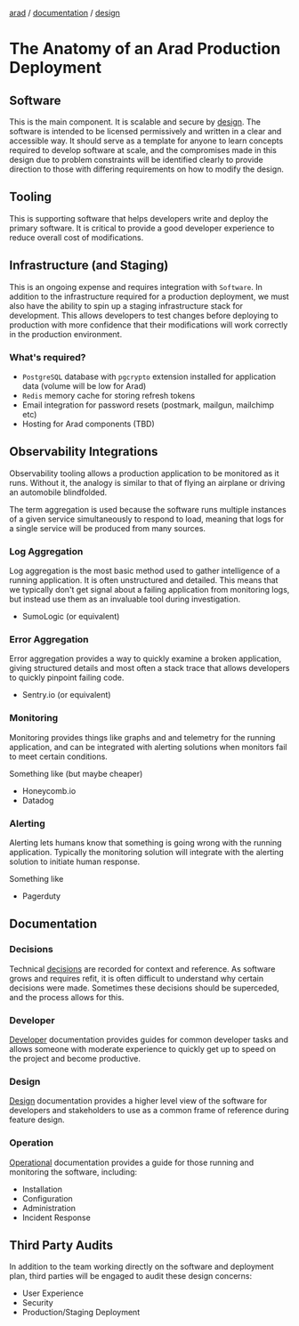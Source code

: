 [arad](../../../../) / [documentation](../) / [design](./)

# The Anatomy of an Arad Production Deployment


## Software

This is the main component. It is scalable and secure by [design](../design/). The software is intended to be licensed
permissively and written in a clear and accessible way. It should serve as a template for anyone to learn concepts
required to develop software at scale, and the compromises made in this design due to problem constraints will be
identified clearly to provide direction to those with differing requirements on how to modify the design.

## Tooling

This is supporting software that helps developers write and deploy the primary software. It is critical to provide a
good developer experience to reduce overall cost of modifications.

## Infrastructure (and Staging)

This is an ongoing expense and requires integration with `Software`. In addition to the infrastructure required for a
production deployment, we must also have the ability to spin up a staging infrastructure stack for development. This
allows developers to test changes before deploying to production with more confidence that their modifications will work
correctly in the production environment.

### What's required?

- `PostgreSQL` database with `pgcrypto` extension installed for application data (volume will be low for Arad)
- `Redis` memory cache for storing refresh tokens
- Email integration for password resets (postmark, mailgun, mailchimp etc)
- Hosting for Arad components (TBD)


## Observability Integrations

Observability tooling allows a production application to be monitored as it runs. Without it, the analogy is similar to
that of flying an airplane or driving an automobile blindfolded.

The term aggregation is used because the software runs multiple instances of a given service simultaneously to respond
to load, meaning that logs for a single service will be produced from many sources.

### Log Aggregation

Log aggregation is the most basic method used to gather intelligence of a running application. It is often unstructured
and detailed. This means that we typically don't get signal about a failing application from monitoring logs, but
instead use them as an invaluable tool during investigation.

- SumoLogic (or equivalent)

### Error Aggregation

Error aggregation provides a way to quickly examine a broken application, giving structured details and most often a
stack trace that allows developers to quickly pinpoint failing code.

- Sentry.io (or equivalent)

### Monitoring

Monitoring provides things like graphs and and telemetry for the running application, and can be integrated with
alerting solutions when monitors fail to meet certain conditions.

Something like (but maybe cheaper)
- Honeycomb.io
- Datadog

### Alerting

Alerting lets humans know that something is going wrong with the running application. Typically the monitoring solution
will integrate with the alerting solution to initiate human response.

Something like
- Pagerduty


## Documentation

### Decisions

Technical [decisions](../decisions/) are recorded for context and reference. As software grows and requires refit, it is
often difficult to understand why certain decisions were made. Sometimes these decisions should be superceded, and the
process allows for this.

### Developer

[Developer](../development/) documentation provides guides for common developer tasks and allows someone with moderate
experience to quickly get up to speed on the project and become productive.

### Design

[Design](../design/) documentation provides a higher level view of the software for developers and stakeholders to
use as a common frame of reference during feature design.

### Operation

[Operational](../operation/) documentation provides a guide for those running and monitoring the software, including:

- Installation
- Configuration
- Administration
- Incident Response

## Third Party Audits

In addition to the team working directly on the software and deployment plan, third parties will be engaged to audit
these design concerns:

- User Experience
- Security
- Production/Staging Deployment
